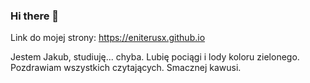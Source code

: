 ### Hi there 👋
Link do mojej strony: https://eniterusx.github.io

Jestem Jakub, studiuję... chyba.
Lubię pociągi i lody koloru zielonego.
Pozdrawiam wszystkich czytających.
Smacznej kawusi.
